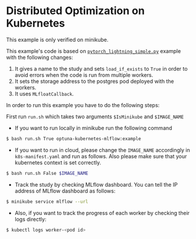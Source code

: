 # Distributed Optimization on Kubernetes

This example is only verified on minikube.

This example's code is based on [`pytorch_lightning_simple.py`](../../pytorch/pytorch_lightning_simple.py) example with the following changes:

1. It gives a name to the study and sets `load_if_exists` to `True` in order to avoid errors when the code is run from multiple workers.
2. It sets the storage address to the postgres pod deployed with the workers.
3. It uses `MLfloatCallback`.

In order to run this example you have to do the following steps:

First run `run.sh` which takes two arguments `$IsMinikube` and `$IMAGE_NAME`

- If you want to run locally in minikube run the following command

 ```bash
$ bash run.sh True optuna-kubernetes-mlflow:example
 ```

- If you want to run in cloud, please change the `IMAGE_NAME` accordingly in `k8s-manifest.yaml` and run as follows. Also please make sure that your kubernetes context is set correctly.

 ```bash
$ bash run.sh False $IMAGE_NAME
 ```

- Track the study by checking MLflow dashboard. You can tell the IP address of MLflow dashboard as follows:

```bash
$ minikube service mlflow --url
```

- Also, if you want to track the progress of each worker by checking their logs directly:

```bash
$ kubectl logs worker-<pod id>
```
